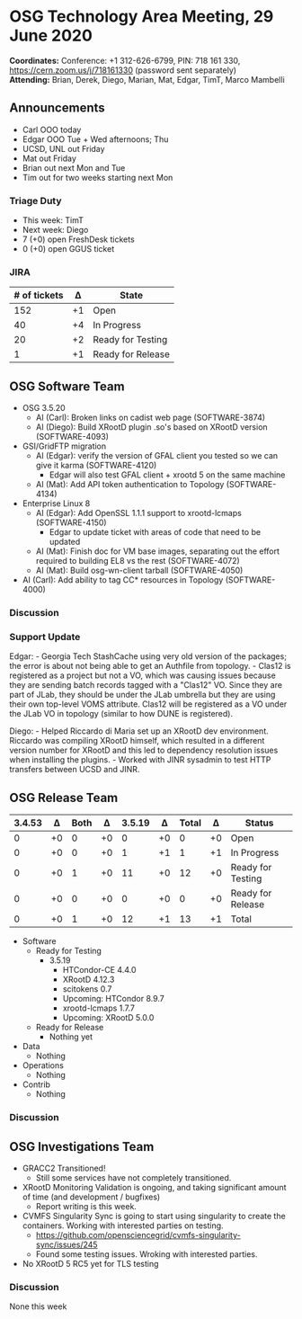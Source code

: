 # OSG Technology Area Meeting, 29 June 2020

**Coordinates:** Conference: +1 312-626-6799, PIN: 718 161 330, <https://cern.zoom.us/j/718161330> (password sent separately)  
**Attending:**   Brian, Derek, Diego, Marian, Mat, Edgar, TimT, Marco Mambelli


## Announcements

-   Carl OOO today
-   Edgar OOO Tue + Wed afternoons; Thu
-   UCSD, UNL out Friday
-   Mat out Friday
-   Brian out next Mon and Tue
-   Tim out for two weeks starting next Mon


### Triage Duty

-   This week: TimT
-   Next week: Diego
-   7 (+0) open FreshDesk tickets
-   0 (+0) open GGUS ticket


### JIRA

| # of tickets | &Delta; | State             |
|------------ |------- |----------------- |
| 152          | +1      | Open              |
| 40           | +4      | In Progress       |
| 20           | +2      | Ready for Testing |
| 1            | +1      | Ready for Release |


## OSG Software Team

-   OSG 3.5.20  
    -   AI (Carl): Broken links on cadist web page (SOFTWARE-3874)
    -   AI (Diego): Build XRootD plugin .so's based on XRootD version (SOFTWARE-4093)
-   GSI/GridFTP migration  
    -   AI (Edgar): verify the version of GFAL client you tested so we can give it karma (SOFTWARE-4120)
        - Edgar will also test GFAL client + xrootd 5 on the same machine
    -   AI (Mat): Add API token authentication to Topology (SOFTWARE-4134)
-   Enterprise Linux 8  
    -   AI (Edgar): Add OpenSSL 1.1.1 support to xrootd-lcmaps (SOFTWARE-4150)
        - Edgar to update ticket with areas of code that need to be updated
    -   AI (Mat): Finish doc for VM base images, separating out the effort required to building EL8 vs the rest (SOFTWARE-4072)
    -   AI (Mat): Build osg-wn-client tarball (SOFTWARE-4050)
-   AI (Carl): Add ability to tag CC\* resources in Topology (SOFTWARE-4000)


### Discussion



### Support Update

Edgar:
    - Georgia Tech StashCache using very old version of the packages; the error is about not being able to get an Authfile from topology.
    - Clas12 is registered as a project but not a VO, which was causing issues because they are sending batch records tagged with a "Clas12" VO.
      Since they are part of JLab, they should be under the JLab umbrella but they are using their own top-level VOMS attribute.
      Clas12 will be registered as a VO under the JLab VO in topology (similar to how DUNE is registered).

Diego:
    - Helped Riccardo di Maria set up an XRootD dev environment.  Riccardo was compiling XRootD himself, which resulted in a different version number for XRootD and this led to dependency resolution issues when installing the plugins.
    - Worked with JINR sysadmin to test HTTP transfers between UCSD and JINR.




## OSG Release Team

| 3.4.53 | &Delta; | Both | &Delta; | 3.5.19 | &Delta; | Total | &Delta; | Status            |
| ------ | ------- | ---- | ------- | ------ | ------- | ----- | ------- | ----------------- |
| 0      | +0      | 0    | +0      | 0      | +0      | 0     | +0      | Open              |
| 0      | +0      | 0    | +0      | 1      | +1      | 1     | +1      | In Progress       |
| 0      | +0      | 1    | +0      | 11     | +0      | 12    | +0      | Ready for Testing |
| 0      | +0      | 0    | +0      | 0      | +0      | 0     | +0      | Ready for Release |
| 0      | +0      | 1    | +0      | 12     | +1      | 13    | +1      | Total             |

-   Software  
    -   Ready for Testing  
        -   3.5.19  
            -   HTCondor-CE 4.4.0
            -   XRootD 4.12.3
            -   scitokens 0.7
            -   Upcoming: HTCondor 8.9.7
            -   xrootd-lcmaps 1.7.7
            -   Upcoming: XRootD 5.0.0
    -   Ready for Release  
        -   Nothing yet
-   Data  
    -   Nothing
-   Operations  
    -   Nothing
-   Contrib  
    -   Nothing


### Discussion


## OSG Investigations Team

-   GRACC2 Transitioned!
    -   Still some services have not completely transitioned.
-   XRootD Monitoring Validation is ongoing, and taking significant amount of time (and development / bugfixes)
    -   Report writing is this week.
-   CVMFS Singularity Sync is going to start using singularity to create the containers.  Working with interested parties on testing.  
    -   <https://github.com/opensciencegrid/cvmfs-singularity-sync/issues/245>
    -   Found some testing issues.  Wroking with interested parties.
-   No XRootD 5 RC5 yet for TLS testing


### Discussion

None this week
